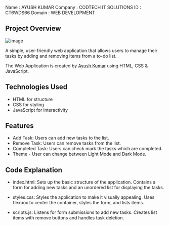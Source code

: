 Name : AYUSH KUMAR
Company : CODTECH IT SOLUTIONS
ID : CT6WDS66
Domain : WEB DEVELOPMENT

## Project Overview

![image](https://github.com/INSVikrant54/CODTECH-Task_1/assets/170170307/84515d05-909f-45a0-b2e0-f031072058ef)

A simple, user-friendly web application that allows users to manage their tasks by adding and removing items from a to-do list.

The Web Application is created by [Ayush Kumar](https://www.linkedin.com/in/insvikrant54/) using HTML, CSS & JavaScript.

## Technologies Used
- HTML for structure
- CSS for styling
- JavaScript for interactivity

## Features
- Add Task: Users can add new tasks to the list.
- Remove Task: Users can remove tasks from the list.
- Completed Task: Users can check mark the tasks which are completed.
- Theme - User can change between Light Mode and Dark Mode.

## Code Explanation
- index.html:
    Sets up the basic structure of the application.
    Contains a form for adding new tasks and an unordered list for displaying the tasks.

- styles.css:
    Styles the application to make it visually appealing.
    Uses flexbox to center the container, styles the form, and lists items.

- scripts.js:
    Listens for form submissions to add new tasks.
    Creates list items with remove buttons and handles task deletion.



